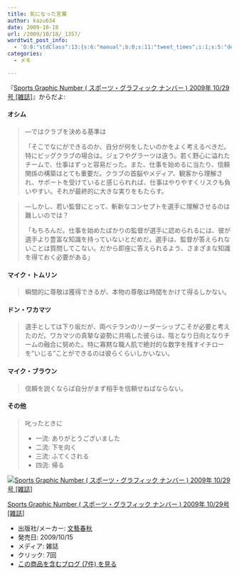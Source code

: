 ```yaml
---
title: 気になった言葉
author: kazu634
date: 2009-10-18
url: /2009/10/18/_1357/
wordtwit_post_info:
  - 'O:8:"stdClass":13:{s:6:"manual";b:0;s:11:"tweet_times";i:1;s:5:"delay";i:0;s:7:"enabled";i:1;s:10:"separation";s:2:"60";s:7:"version";s:3:"3.7";s:14:"tweet_template";b:0;s:6:"status";i:2;s:6:"result";a:0:{}s:13:"tweet_counter";i:2;s:13:"tweet_log_ids";a:1:{i:0;i:4849;}s:9:"hash_tags";a:0:{}s:8:"accounts";a:1:{i:0;s:7:"kazu634";}}'
categories:
  - メモ

---
```

<div class="section">
<p>
    『<a href="http://d.hatena.ne.jp/asin/B002R1OH2M" onclick="__gaTracker('send', 'event', 'outbound-article', 'http://d.hatena.ne.jp/asin/B002R1OH2M', 'Sports Graphic Number ( スポーツ・グラフィック ナンバー ) 2009年 10/29号 [雑誌]');">Sports Graphic Number ( スポーツ・グラフィック ナンバー ) 2009年 10/29号 [雑誌]</a>』からだよ:
</p>
  
<h4>
    オシム
</h4>
  
<blockquote>
<p>
      ―ではクラブを決める基準は
</p>
    
<p>
      「そこでなにができるのか、自分が何をしたいのかをよく考えるべきだ。特にビッグクラブの場合は。ジェフやグラーツは違う。若く野心に溢れたチームで、仕事はずっと容易だった。また、仕事を始めるに当たり、信頼関係の構築はとても重要だ。クラブの首脳やメディア、観客から理解され、サポートを受けていると感じられれば、仕事はやりやすくリスクも負いやすい。それが最終的に大きな実りをもたらす。
</p>
</blockquote>
  
<blockquote>
<p>
      ―しかし、若い監督にとって、斬新なコンセプトを選手に理解させるのは難しいのでは？
</p>
    
<p>
      「もちろんだ。仕事を始めたばかりの監督が選手に認められるには、彼が選手より豊富な知識を持っていないとだめだ。選手は、監督が答えられないことは質問してこない。だから即座に答えられるよう、さまざまな知識を得ておく必要がある」
</p>
</blockquote>
  
<h4>
    マイク・トムリン
</h4>
  
<blockquote>
<p>
      瞬間的に尊敬は獲得できるが、本物の尊敬は時間をかけて得るしかない。
</p>
</blockquote>
  
<h4>
    ドン・ワカマツ
</h4>
  
<blockquote>
<p>
      選手としては下り坂だが、両ベテランのリーダーシップこそが必要と考えたのだ。ワカマツの真摯な姿勢に共鳴した彼らは、陰となり日向となりチームの融合に努めた。特に寡黙な職人肌で絶対的な数字を残すイチローを&#8221;いじる&#8221;ことができるのは彼らくらいしかいない。
</p>
</blockquote>
  
<h4>
    マイク・ブラウン
</h4>
  
<blockquote>
<p>
      信頼を説くならば自分がまず相手を信頼せねばならない。
</p>
</blockquote>
  
<h4>
    その他
</h4>
  
<blockquote>
<p>
      叱ったときに
</p>
    
<ul>
<li>
        一流: ありがとうございました
</li>
<li>
        二流: 下を向く
</li>
<li>
        三流: ふてくされる
</li>
<li>
        四流: 帰る
</li>
</ul>
</blockquote>
  
<div class="hatena-asin-detail">
<a href="http://www.amazon.co.jp/dp/B002R1OH2M/?tag=hatena_st1-22&ascsubtag=d-7ibv" onclick="__gaTracker('send', 'event', 'outbound-article', 'http://www.amazon.co.jp/dp/B002R1OH2M/?tag=hatena_st1-22&ascsubtag=d-7ibv', '');"><img src="https://images-na.ssl-images-amazon.com/images/I/51jexDgpb2L._SL160_.jpg" class="hatena-asin-detail-image" alt="Sports Graphic Number ( スポーツ・グラフィック ナンバー ) 2009年 10/29号 [雑誌]" title="Sports Graphic Number ( スポーツ・グラフィック ナンバー ) 2009年 10/29号 [雑誌]" /></a></p> 
    
<div class="hatena-asin-detail-info">
<p class="hatena-asin-detail-title">
<a href="http://www.amazon.co.jp/dp/B002R1OH2M/?tag=hatena_st1-22&ascsubtag=d-7ibv" onclick="__gaTracker('send', 'event', 'outbound-article', 'http://www.amazon.co.jp/dp/B002R1OH2M/?tag=hatena_st1-22&ascsubtag=d-7ibv', 'Sports Graphic Number ( スポーツ・グラフィック ナンバー ) 2009年 10/29号 [雑誌]');">Sports Graphic Number ( スポーツ・グラフィック ナンバー ) 2009年 10/29号 [雑誌]</a>
</p>
      
<ul>
<li>
<span class="hatena-asin-detail-label">出版社/メーカー:</span> <a href="http://d.hatena.ne.jp/keyword/%CA%B8%E9%BA%BD%D5%BD%A9" onclick="__gaTracker('send', 'event', 'outbound-article', 'http://d.hatena.ne.jp/keyword/%CA%B8%E9%BA%BD%D5%BD%A9', '文藝春秋');" class="keyword">文藝春秋</a>
</li>
<li>
<span class="hatena-asin-detail-label">発売日:</span> 2009/10/15
</li>
<li>
<span class="hatena-asin-detail-label">メディア:</span> 雑誌
</li>
<li>
<span class="hatena-asin-detail-label">クリック</span>: 7回
</li>
<li>
<a href="http://d.hatena.ne.jp/asin/B002R1OH2M" onclick="__gaTracker('send', 'event', 'outbound-article', 'http://d.hatena.ne.jp/asin/B002R1OH2M', 'この商品を含むブログ (7件) を見る');" target="_blank">この商品を含むブログ (7件) を見る</a>
</li>
</ul>
</div>
    
<div class="hatena-asin-detail-foot">
</div>
</div>
</div>
